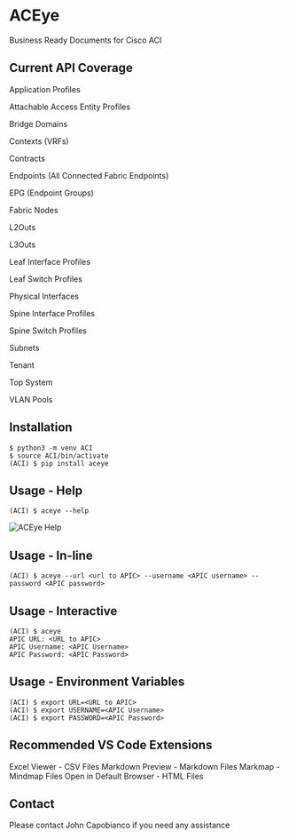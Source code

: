 # ACEye

Business Ready Documents for Cisco ACI

## Current API Coverage

Application Profiles

Attachable Access Entity Profiles

Bridge Domains

Contexts (VRFs)

Contracts

Endpoints (All Connected Fabric Endpoints)

EPG (Endpoint Groups)

Fabric Nodes

L2Outs

L3Outs

Leaf Interface Profiles

Leaf Switch Profiles

Physical Interfaces

Spine Interface Profiles

Spine Switch Profiles

Subnets

Tenant

Top System

VLAN Pools


## Installation

```console
$ python3 -m venv ACI
$ source ACI/bin/activate
(ACI) $ pip install aceye
```

## Usage - Help

```console
(ACI) $ aceye --help
```

![ACEye Help](/images/help.png)

## Usage - In-line

```console
(ACI) $ aceye --url <url to APIC> --username <APIC username> --password <APIC password>
```

## Usage - Interactive

```console
(ACI) $ aceye
APIC URL: <URL to APIC>
APIC Username: <APIC Username>
APIC Password: <APIC Password>
```

## Usage - Environment Variables

```console
(ACI) $ export URL=<URL to APIC>
(ACI) $ export USERNAME=<APIC Username>
(ACI) $ export PASSWORD=<APIC Password>
```

## Recommended VS Code Extensions

Excel Viewer - CSV Files
Markdown Preview - Markdown Files
Markmap - Mindmap Files
Open in Default Browser - HTML Files

## Contact

Please contact John Capobianco if you need any assistance